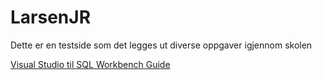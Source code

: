 # LarsenJR
Dette er en testside som det legges ut diverse oppgaver igjennom skolen

[Visual Studio til SQL Workbench Guide](https://larsenjr.github.io/MySQLGuide)
